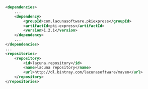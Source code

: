 ﻿```xml
<dependencies>
	...
	<dependency>
		<groupId>com.lacunasoftware.pkiexpress</groupId>
		<artifactId>pki-express</artifactId>
		<version>1.2.1</version>
	</dependency>
	...
</dependencies>
...
<repositories>
	<repository>
		<id>lacuna.repository</id>
		<name>lacuna repository</name>
		<url>http://dl.bintray.com/lacunasoftware/maven</url>
	</repository>
</repositories>
```
